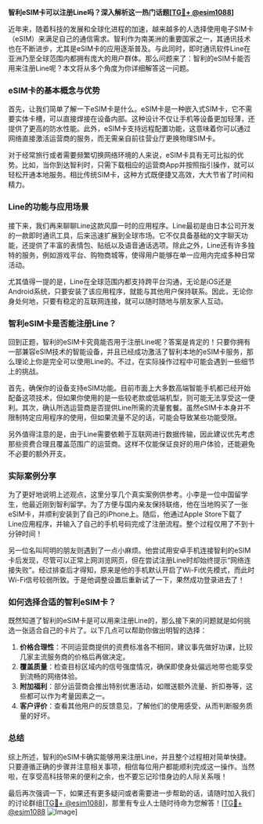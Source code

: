 **智利eSIM卡可以注册Line吗？深入解析这一热门话题[[TG💪+ @esim1088](https://t.me/s/esim1088)]**

近年来，随着科技的发展和全球化进程的加速，越来越多的人选择使用电子SIM卡（eSIM）来满足自己的通信需求。智利作为南美洲的重要国家之一，其通讯技术也在不断进步，尤其是eSIM卡的应用逐渐普及。与此同时，即时通讯软件Line在亚洲乃至全球范围内都拥有庞大的用户群体。那么问题来了：智利的eSIM卡能否用来注册Line呢？本文将从多个角度为你详细解答这一问题。

### eSIM卡的基本概念与优势

首先，让我们简单了解一下eSIM卡是什么。eSIM卡是一种嵌入式SIM卡，它不需要实体卡槽，可以直接焊接在设备内部。这种设计不仅让手机等设备更加轻薄，还提供了更高的防水性能。此外，eSIM卡支持远程配置功能，这意味着你可以通过网络直接激活运营商的服务，而无需亲自前往营业厅更换物理SIM卡。

对于经常旅行或者需要频繁切换网络环境的人来说，eSIM卡具有无可比拟的优势。比如，当你到达智利时，只需下载相应的运营商App并按照指引操作，就可以轻松开通本地服务。相比传统SIM卡，这种方式既便捷又高效，大大节省了时间和精力。

### Line的功能与应用场景

接下来，我们再来聊聊Line这款风靡一时的应用程序。Line最初是由日本公司开发的一款即时通讯工具，后来迅速扩展到全球市场。它不仅具备基础的文字聊天功能，还提供了丰富的表情包、贴纸以及语音通话选项。除此之外，Line还有许多独特的服务，例如游戏平台、购物商城等，使得用户能够在单一应用内完成多种日常活动。

尤其值得一提的是，Line在全球范围内都支持跨平台沟通，无论是iOS还是Android系统，只要安装了该应用程序，就能与其他用户保持联系。因此，无论你身处何地，只要有稳定的互联网连接，就可以随时随地与朋友家人互动。

### 智利eSIM卡是否能注册Line？

回到正题，智利的eSIM卡究竟能否用于注册Line呢？答案是肯定的！只要你拥有一部兼容eSIM技术的智能设备，并且已经成功激活了智利本地的eSIM卡服务，那么理论上你是完全可以使用Line的。不过，在实际操作过程中可能会遇到一些细节上的挑战。

首先，确保你的设备支持eSIM功能。目前市面上大多数高端智能手机都已经开始配备这项技术，但如果你使用的是一些较老款或低端机型，则可能无法享受这一便利。其次，确认所选运营商是否提供Line所需的流量套餐。虽然eSIM卡本身并不限制特定应用程序的使用，但如果流量不足的话，可能会导致某些功能受限。

另外值得注意的是，由于Line需要依赖于互联网进行数据传输，因此建议优先考虑那些资费合理且覆盖范围广的运营商。这样不仅能保证良好的用户体验，还能避免不必要的额外开支。

### 实际案例分享

为了更好地说明上述观点，这里分享几个真实案例供参考。小李是一位中国留学生，他最近刚到智利留学。为了方便与国内亲友保持联络，他在当地购买了一张eSIM卡，并顺利安装到了自己的iPhone上。随后，他通过Apple Store下载了Line应用程序，并输入了自己的手机号码完成了注册流程。整个过程仅用了不到十分钟时间！

另一位名叫阿明的朋友则遇到了一点小麻烦。他尝试用安卓手机连接智利的eSIM卡后发现，尽管可以正常上网浏览网页，但在尝试注册Line时却始终提示“网络连接失败”。经过排查后才得知，原来是他的手机默认开启了Wi-Fi优先模式，而此时Wi-Fi信号较弱所致。于是他调整设置后重新试了一下，果然成功登录进去了！

### 如何选择合适的智利eSIM卡？

既然知道了智利的eSIM卡是可以用来注册Line的，那么接下来的问题就是如何挑选一张适合自己的卡片了。以下几点可以帮助你做出明智的选择：

1. **价格合理性**：不同运营商提供的资费标准各不相同，建议事先做好功课，比较几家主流服务商的价格后再做决定。
2. **覆盖质量**：检查目标区域内的信号强度情况，确保即使身处偏远地带也能享受到流畅的网络体验。
3. **附加福利**：部分运营商会推出特别优惠活动，如赠送额外流量、折扣券等，这些都可以作为考量因素之一。
4. **客户评价**：查看其他用户的反馈意见，了解他们的使用感受，从而判断服务质量的好坏。

### 总结

综上所述，智利的eSIM卡确实能够用来注册Line，并且整个过程相对简单快捷。只要遵循正确的步骤并注意相关事项，相信每位用户都能顺利完成这一操作。当然啦，在享受高科技带来的便利之余，也不要忘记珍惜身边的人际关系哦！

最后再次强调一下，如果还有更多疑问或者需要进一步帮助的话，请随时加入我们的讨论群组[[TG💪+ @esim1088](https://t.me/s/esim1088)]，那里有专业人士随时待命为您解答！[[TG💪+ @esim1088](https://t.me/s/esim1088) ![Image](https://i.postimg.cc/4NQfJmqS/Snipaste-2025-05-13-00-14-12.png)]